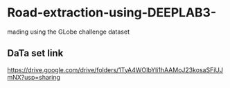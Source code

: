 # Road-extraction-using-DEEPLAB3-
mading using the GLobe challenge dataset 
## DaTa set link 
https://drive.google.com/drive/folders/1TyA4WOIbYli1hAAMoJ23kosaSFiUJmNX?usp=sharing
